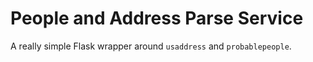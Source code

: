 # People and Address Parse Service

A really simple Flask wrapper around `usaddress` and `probablepeople`.
